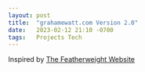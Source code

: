 ```yaml
---
layout: post
title:  "grahamewatt.com Version 2.0"
date:   2023-02-12 21:10 -0700
tags:   Projects Tech
---
```


Inspired by [The Featherweight Website](https://macwright.com/2016/05/03/the-featherweight-website.html)

